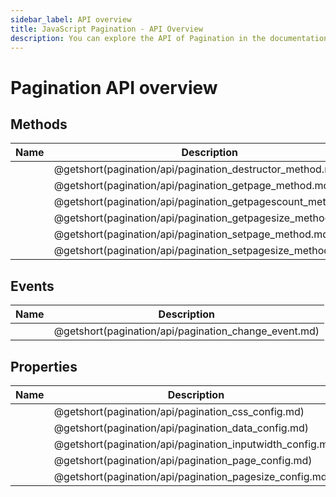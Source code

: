 ```yaml
---
sidebar_label: API overview
title: JavaScript Pagination - API Overview 
description: You can explore the API of Pagination in the documentation of the DHTMLX JavaScript UI library. Browse developer guides and API reference, try out code examples and live demos, and download a free 30-day evaluation version of DHTMLX Suite.
---
```


# Pagination API overview

## Methods

| Name                                                  | Description                                                  |
| ----------------------------------------------------- | ------------------------------------------------------------ |
| [](pagination/api/pagination_destructor_method.md)    | @getshort(pagination/api/pagination_destructor_method.md)    |
| [](pagination/api/pagination_getpage_method.md)       | @getshort(pagination/api/pagination_getpage_method.md)       |
| [](pagination/api/pagination_getpagescount_method.md) | @getshort(pagination/api/pagination_getpagescount_method.md) |
| [](pagination/api/pagination_getpagesize_method.md)   | @getshort(pagination/api/pagination_getpagesize_method.md)   |
| [](pagination/api/pagination_setpage_method.md)       | @getshort(pagination/api/pagination_setpage_method.md)       |
| [](pagination/api/pagination_setpagesize_method.md)   | @getshort(pagination/api/pagination_setpagesize_method.md)   |

## Events

| Name                                          | Description                                          |
| --------------------------------------------- | ---------------------------------------------------- |
| [](pagination/api/pagination_change_event.md) | @getshort(pagination/api/pagination_change_event.md) |

## Properties

| Name                                               | Description                                               |
| -------------------------------------------------- | --------------------------------------------------------- |
| [](pagination/api/pagination_css_config.md)        | @getshort(pagination/api/pagination_css_config.md)        |
| [](pagination/api/pagination_data_config.md)       | @getshort(pagination/api/pagination_data_config.md)       |
| [](pagination/api/pagination_inputwidth_config.md) | @getshort(pagination/api/pagination_inputwidth_config.md) |
| [](pagination/api/pagination_page_config.md)       | @getshort(pagination/api/pagination_page_config.md)       |
| [](pagination/api/pagination_pagesize_config.md)   | @getshort(pagination/api/pagination_pagesize_config.md)   |

